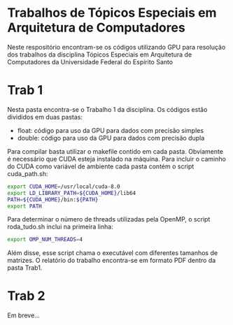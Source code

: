 # Trabalhos de Tópicos Especiais em Arquitetura de Computadores
Neste respositório encontram-se os códigos utilizando GPU para resolução dos trabalhos da disciplina Tópicos Especiais em Arquitetura de Computadores da Universidade Federal do Espírito Santo

# Trab 1
Nesta pasta encontra-se o Trabalho 1 da disciplina. Os códigos estão divididos em duas pastas:
- float: código para uso da GPU para dados com precisão simples
- double: código para uso da GPU para dados com precisão dupla

Para compilar basta utilizar o makefile contido em cada pasta. Obviamente é necessário que CUDA esteja instalado na máquina. Para incluir o caminho do CUDA como variável de ambiente cada pasta contém o script cuda_path.sh:
```sh
export CUDA_HOME=/usr/local/cuda-8.0 
export LD_LIBRARY_PATH=${CUDA_HOME}/lib64 
PATH=${CUDA_HOME}/bin:${PATH} 
export PATH
```
Para determinar o número de threads utilizadas pela OpenMP, o script roda_tudo.sh inclui na primeira linha:
```sh
export OMP_NUM_THREADS=4
```
Além disse, esse script chama o executável com diferentes tamanhos de matrizes.
O relatório do trabalho encontra-se em formato PDF dentro da pasta Trab1. 

# Trab 2
Em breve...
